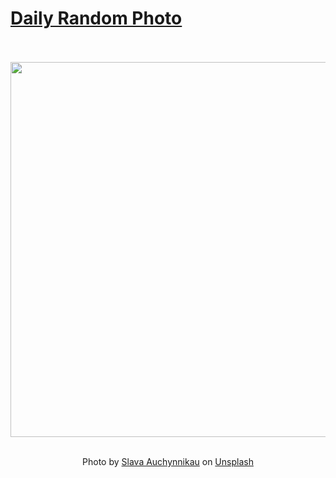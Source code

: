 # [Daily Random Photo](https://www.dailyrandomphoto.com/)

<div align="center">
  <br>
  <br>
  <a href="https://www.dailyrandomphoto.com/p/2024/2024-04-15/"><img src="https://images.unsplash.com/photo-1711117479774-5102ba0eee19?crop=entropy&cs=tinysrgb&fit=max&fm=jpg&ixid=M3w3NzUwOHwwfDF8cmFuZG9tfHx8fHx8fHx8MTcxMzE0OTg0MHw&ixlib=rb-4.0.3&q=80&w=1080" width="600px"></a>
  <br>
  <br>
  <p class="has-text-grey">Photo by <a href="https://unsplash.com/@auchynnikau?utm_source=Daily%20Random%20Photo&amp;utm_medium=referral" target="_blank" rel="noopener noreferrer">Slava Auchynnikau</a> on <a href="https://unsplash.com/photos/a-boat-sitting-on-top-of-a-sandy-beach-under-a-green-sky-RF9Xstn6akM?utm_source=Daily%20Random%20Photo&amp;utm_medium=referral" target="_blank" rel="noopener noreferrer">Unsplash</a></p>
</div>
